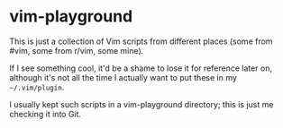 # vim-playground

This is just a collection of Vim scripts from different places (some
from #vim, some from r/vim, some mine).

If I see something cool, it'd be a shame to lose it for reference later
on, although it's not all the time I actually want to put these in my
`~/.vim/plugin`.

I usually kept such scripts in a vim-playground directory; this is just
me checking it into Git.
